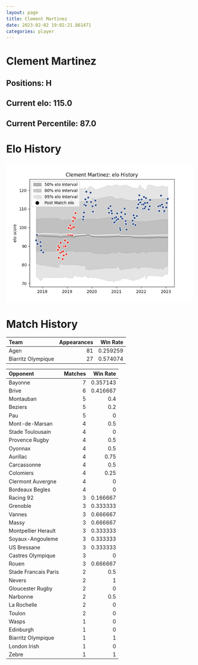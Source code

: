 ```yaml
---  
layout: page  
title: Clement Martinez  
date: 2023-02-02 19:02:21.861471  
categories: player  
---
```

# Clement Martinez

## Positions: H

## Current elo: 115.0

## Current Percentile: 87.0

# Elo History


![elo history](history_ClementMartinez.png)
# Match History


| Team               |   Appearances |   Win Rate |
|:-------------------|--------------:|-----------:|
| Agen               |            81 |   0.259259 |
| Biarritz Olympique |            27 |   0.574074 |

| Opponent             |   Matches |   Win Rate |
|:---------------------|----------:|-----------:|
| Bayonne              |         7 |   0.357143 |
| Brive                |         6 |   0.416667 |
| Montauban            |         5 |   0.4      |
| Beziers              |         5 |   0.2      |
| Pau                  |         5 |   0        |
| Mont-de-Marsan       |         4 |   0.5      |
| Stade Toulousain     |         4 |   0        |
| Provence Rugby       |         4 |   0.5      |
| Oyonnax              |         4 |   0.5      |
| Aurillac             |         4 |   0.75     |
| Carcassonne          |         4 |   0.5      |
| Colomiers            |         4 |   0.25     |
| Clermont Auvergne    |         4 |   0        |
| Bordeaux Begles      |         4 |   0        |
| Racing 92            |         3 |   0.166667 |
| Grenoble             |         3 |   0.333333 |
| Vannes               |         3 |   0.666667 |
| Massy                |         3 |   0.666667 |
| Montpellier Herault  |         3 |   0.333333 |
| Soyaux-Angouleme     |         3 |   0.333333 |
| US Bressane          |         3 |   0.333333 |
| Castres Olympique    |         3 |   0        |
| Rouen                |         3 |   0.666667 |
| Stade Francais Paris |         2 |   0.5      |
| Nevers               |         2 |   1        |
| Gloucester Rugby     |         2 |   0        |
| Narbonne             |         2 |   0.5      |
| La Rochelle          |         2 |   0        |
| Toulon               |         2 |   0        |
| Wasps                |         1 |   0        |
| Edinburgh            |         1 |   0        |
| Biarritz Olympique   |         1 |   1        |
| London Irish         |         1 |   0        |
| Zebre                |         1 |   1        |